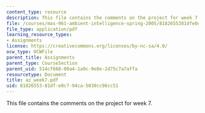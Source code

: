 ```yaml
---
content_type: resource
description: This file contains the comments on the project for week 7.
file: /courses/mas-961-ambient-intelligence-spring-2005/8182655381dfe0c794ca5030cc96cc51_az_week7.pdf
file_type: application/pdf
learning_resource_types:
- Assignments
license: https://creativecommons.org/licenses/by-nc-sa/4.0/
ocw_type: OCWFile
parent_title: Assignments
parent_type: CourseSection
parent_uid: 514cf668-00a4-1a9c-9e0e-2d75c7a7affa
resourcetype: Document
title: az_week7.pdf
uid: 81826553-81df-e0c7-94ca-5030cc96cc51
---
```

This file contains the comments on the project for week 7.